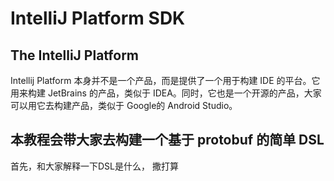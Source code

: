 # IntelliJ Platform SDK

## The IntelliJ Platform

 Intellij Platform 本身并不是一个产品，而是提供了一个用于构建 IDE 的平台。它用来构建 JetBrains 的产品，类似于 IDEA。同时，它也是一个开源的产品，大家可以用它去构建产品，类似于 Google的 Android Studio。

## 本教程会带大家去构建一个基于 protobuf 的简单 DSL

 首先，和大家解释一下DSL是什么，
 撒打算

